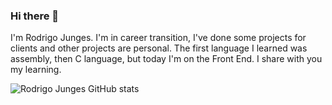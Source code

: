 ### Hi there 👋

I'm Rodrigo Junges. I'm in career transition, I've done some projects for clients and other projects are personal. The first language I learned was assembly, then C language, but today I'm on the Front End. I share with you my learning.

![Rodrigo Junges GitHub stats](https://github-readme-stats.vercel.app/api?username=rodrigojunges&show_icons=true&theme=transparent)




<!--
**RodrigoJunges/RodrigoJunges** is a ✨ _special_ ✨ repository because its `README.md` (this file) appears on your GitHub profile.

![Rodrigo Junges GitHub stats](https://github-readme-stats.vercel.app/api?username=rodrigojunges&show_icons=true&theme=transparent)


Here are some ideas to get you started:

- 🔭 I’m currently working on ...
- 🌱 I’m currently learning ...
- 👯 I’m looking to collaborate on ...
- 🤔 I’m looking for help with ...
- 💬 Ask me about ...
- 📫 How to reach me: ...
- 😄 Pronouns: ...
- ⚡ Fun fact: ...
-->
